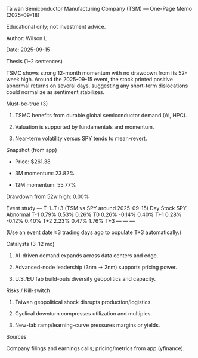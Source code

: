 Taiwan Semiconductor Manufacturing Company (TSM) — One-Page Memo (2025-09-18)

Educational only; not investment advice.

Author: Wilson L

Date: 2025-09-15

Thesis (1–2 sentences)

TSMC shows strong 12-month momentum with no drawdown from its 52-week high. Around the 2025-09-15 event, the stock printed positive abnormal returns on several days, suggesting any short-term dislocations could normalize as sentiment stabilizes.

Must-be-true (3)

1. TSMC benefits from durable global semiconductor demand (AI, HPC).

2. Valuation is supported by fundamentals and momentum.

3. Near-term volatility versus SPY tends to mean-revert.

Snapshot (from app)

* Price: $261.38

* 3M momentum: 23.82%

* 12M momentum: 55.77%

Drawdown from 52w high: 0.00%

Event study — T-1..T+3 (TSM vs SPY around 2025-09-15)
Day	Stock	SPY	Abnormal
T-1	0.79%	0.53%	0.26%
T0	0.26%	-0.14%	0.40%
T+1	0.28%	-0.12%	0.40%
T+2	2.23%	0.47%	1.76%
T+3	—	—	—

(Use an event date ≥3 trading days ago to populate T+3 automatically.)

Catalysts (3–12 mo)

1. AI-driven demand expands across data centers and edge.

2. Advanced-node leadership (3nm → 2nm) supports pricing power.

3. U.S./EU fab build-outs diversify geopolitics and capacity.

Risks / Kill-switch

1. Taiwan geopolitical shock disrupts production/logistics.

2. Cyclical downturn compresses utilization and multiples.

3. New-fab ramp/learning-curve pressures margins or yields.

Sources

Company filings and earnings calls; pricing/metrics from app (yfinance).
